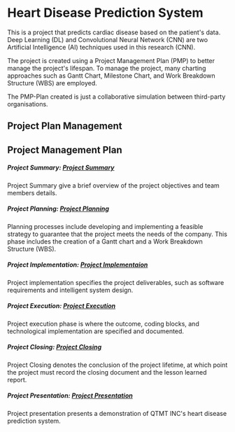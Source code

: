# Heart Disease Prediction System

This is a project that predicts cardiac disease based on the patient's data. Deep Learning (DL) and Convolutional Neural Network (CNN) are two Artificial Intelligence (AI) techniques used in this research (CNN).

The project is created using a Project Management Plan (PMP) to better manage the project's lifespan. To manage the project, many charting approaches such as Gantt Chart, Milestone Chart, and Work Breakdown Structure (WBS) are employed.

The PMP-Plan created is just a collaborative simulation between third-party organisations.

## Project Plan Management

## Project Management Plan
##### Project Summary: [Project Summary](PMP-PLAN/A-PROJECT_SUMMARY.md)
Project Summary give a brief overview of the project objectives and team members details. 

##### Project Planning: [Project Planning](PMP-PLAN/B-PROJECT_PLANNING.md)
Planning processes include developing and implementing a feasible strategy to guarantee that the project meets the needs of the company. This phase includes the creation of a Gantt chart and a Work Breakdown Structure (WBS).

##### Project Implementation: [Project Implementaion](PMP-PLAN/C-PROJECT_IMPLEMENTATION.md)
Project implementation specifies the project deliverables, such as software requirements and intelligent system design.

##### Project Execution: [Project Execution](PMP-PLAN/D-PROJECT_EXECUTION.md)
Project execution phase is where the outcome, coding blocks, and technological implementation are specified and documented.

##### Project Closing: [Project Closing](PMP-PLAN/E-PROJECT_CLOSING.md)
Project Closing denotes the conclusion of the project lifetime, at which point the project must record the closing document and the lesson learned report.

##### Project Presentation: [Project Presentation](PMP-PLAN/F-PROJECT_PRESENTATION.md)
Project presentation presents a demonstration of QTMT INC's heart disease prediction system. 
